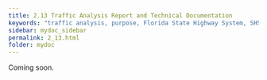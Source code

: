 ```yaml
---
title: 2.13 Traffic Analysis Report and Technical Documentation
keywords: "traffic analysis, purpose, Florida State Highway System, SHS"
sidebar: mydoc_sidebar
permalink: 2_13.html
folder: mydoc
---
```


<p>
  Coming soon.
</p>